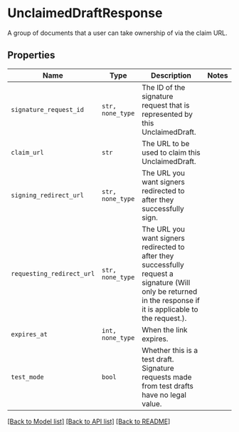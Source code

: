 # UnclaimedDraftResponse

A group of documents that a user can take ownership of via the claim URL.

## Properties

| Name | Type | Description | Notes |
| ---- | ---- | ----------- | ----- |
| `signature_request_id` | ```str, none_type``` |  The ID of the signature request that is represented by this UnclaimedDraft.  |  |
| `claim_url` | ```str``` |  The URL to be used to claim this UnclaimedDraft.  |  |
| `signing_redirect_url` | ```str, none_type``` |  The URL you want signers redirected to after they successfully sign.  |  |
| `requesting_redirect_url` | ```str, none_type``` |  The URL you want signers redirected to after they successfully request a signature (Will only be returned in the response if it is applicable to the request.).  |  |
| `expires_at` | ```int, none_type``` |  When the link expires.  |  |
| `test_mode` | ```bool``` |  Whether this is a test draft. Signature requests made from test drafts have no legal value.  |  |


[[Back to Model list]](../README.md#documentation-for-models) [[Back to API list]](../README.md#documentation-for-api-endpoints) [[Back to README]](../README.md)


